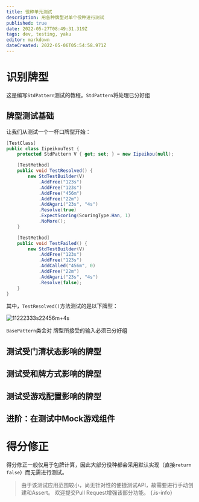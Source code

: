 ```yaml
---
title: 役种单元测试
description: 用各种牌型对单个役种进行测试
published: true
date: 2022-05-27T08:49:31.319Z
tags: dev, testing, yaku
editor: markdown
dateCreated: 2022-05-06T05:54:58.971Z
---
```


# 识别牌型

这是编写`StdPattern`测试的教程。`StdPattern`将处理已分好组

## 牌型测试基础

让我们从测试一个一杯口牌型开始：

```cs
[TestClass]
public class IipeikouTest {
    protected StdPattern V { get; set; } = new Iipeikou(null);

    [TestMethod]
    public void TestResolved() {
        new StdTestBuilder(V)
            .AddFree("123s")
            .AddFree("123s")
            .AddFree("456m")
            .AddFree("22m")
            .AddAgari("23s", "4s")
            .Resolve(true)
            .ExpectScoring(ScoringType.Han, 1)
            .NoMore();
    }

    [TestMethod]
    public void TestFailed() {
        new StdTestBuilder(V)
            .AddFree("123s")
            .AddFree("123s")
            .AddCalled("456m", 0)
            .AddFree("22m")
            .AddAgari("23s", "4s")
            .Resolve(false);
    }
}
```
其中，`TestResolved()`方法测试的是以下牌型：

![11222333s22456m+4s](https://mj.ero.fyi/11222333s22456m+4s)

`BasePattern`类会对 牌型所接受的输入必须已分好组

## 测试受门清状态影响的牌型

## 测试受和牌方式影响的牌型

## 测试受游戏配置影响的牌型

## 进阶：在测试中Mock游戏组件

# 得分修正

得分修正一般仅用于包牌计算，因此大部分役种都会采用默认实现（直接`return false`）而无需进行测试。

> 由于该测试应用范围较小，尚无针对性的便捷测试API，故需要进行手动创建和Assert。
欢迎提交Pull Request增强该部分功能。
{.is-info}